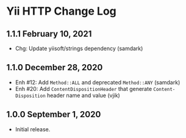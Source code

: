 # Yii HTTP Change Log


## 1.1.1 February 10, 2021

- Chg: Update yiisoft/strings dependency (samdark)

## 1.1.0 December 28, 2020

- Enh #12: Add `Method::ALL` and deprecated `Method::ANY` (samdark)
- Enh #20: Add `ContentDispositionHeader` that generate `Content-Disposition` header name and value (vjik)

## 1.0.0 September 1, 2020

- Initial release.
